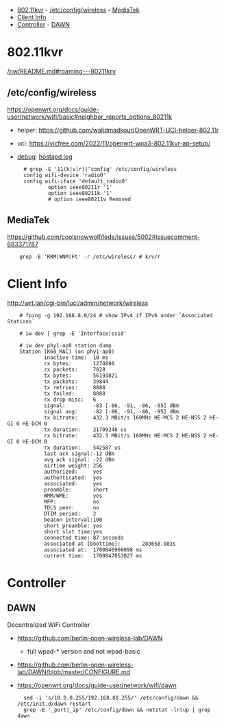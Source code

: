 - [802.11kvr](#80211kvr)
        - [/etc/config/wireless](#etcconfigwireless)
        - [MediaTek](#mediatek)
- [Client Info](#client-info)
- [Controller](#controller)
        - [DAWN](#dawn)

# 802.11kvr
[/nw/README.md#roaming---80211krv](/nw/README.md#roaming---80211krv)

## /etc/config/wireless
https://openwrt.org/docs/guide-user/network/wifi/basic#neighbor_reports_options_80211k
- helper: https://github.com/walidmadkour/OpenWRT-UCI-helper-802.11r
- uci: https://vicfree.com/2022/11/openwrt-wpa3-802.11kvr-ap-setup/
- [debug](https://forum.openwrt.org/t/any-way-to-monitor-if-802-11r-is-working/73504): [hostapd log](https://openwrt.org/docs/guide-developer/debugging#logging_hostapd_behaviour)

        # grep -E '11(k|v|r)|^config' /etc/config/wireless
        config wifi-device 'radio0'
        config wifi-iface 'default_radio0'
                option ieee80211r '1'
                option ieee80211k '1'
                # option ieee80211v Removed

## MediaTek
https://github.com/coolsnowwolf/lede/issues/5002#issuecomment-683371787

        grep -E 'RRM|WNM|Ft' -r /etc/wireless/ # k/v/r

# Client Info
http://wrt.lan/cgi-bin/luci/admin/network/wireless

        # fping -g 192.168.8.0/24 # show IPv4 if IPv6 under `Associated Stations`

        # iw dev | grep -E 'Interface|ssid'

        # iw dev phy1-ap0 station dump
        Station [K60_MAC] (on phy1-ap0)
                inactive time:  10 ms
                rx bytes:       1274880
                rx packets:     7828
                tx bytes:       56193821
                tx packets:     39844
                tx retries:     8088
                tx failed:      8088
                rx drop misc:   6
                signal:         -83 [-86, -91, -86, -95] dBm
                signal avg:     -82 [-86, -91, -86, -95] dBm
                tx bitrate:     432.3 MBit/s 160MHz HE-MCS 2 HE-NSS 2 HE-GI 0 HE-DCM 0
                tx duration:    21709248 us
                rx bitrate:     432.3 MBit/s 160MHz HE-MCS 2 HE-NSS 2 HE-GI 0 HE-DCM 0
                rx duration:    542587 us
                last ack signal:-12 dBm
                avg ack signal: -22 dBm
                airtime weight: 256
                authorized:     yes
                authenticated:  yes
                associated:     yes
                preamble:       short
                WMM/WME:        yes
                MFP:            no
                TDLS peer:      no
                DTIM period:    2
                beacon interval:100
                short preamble: yes
                short slot time:yes
                connected time: 87 seconds
                associated at [boottime]:       283658.981s
                associated at:  1700846966098 ms
                current time:   1700847053027 ms

# Controller
## DAWN
Decentralized WiFi Controller
- https://github.com/berlin-open-wireless-lab/DAWN
    - full wpad-* version and not wpad-basic

- https://github.com/berlin-open-wireless-lab/DAWN/blob/master/CONFIGURE.md

- https://openwrt.org/docs/guide-user/network/wifi/dawn

        sed -i 's/10.0.0.255/192.168.88.255/' /etc/config/dawn && /etc/init.d/dawn restart
        grep -E '_port|_ip' /etc/config/dawn && netstat -lntup | grep dawn


